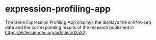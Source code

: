 # expression-profiling-app
The Gene Expression Profiling App displays the displays the snRNA-seq data and the corresponding results of the research published in https://elifesciences.org/articles/62522.
